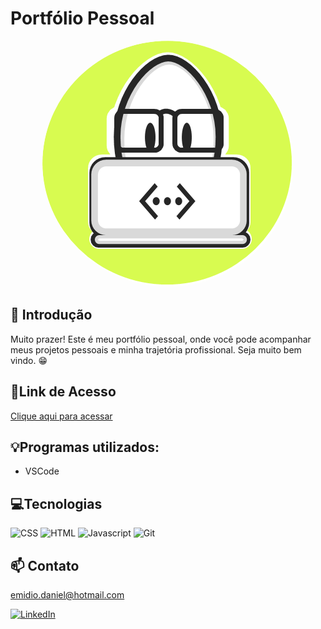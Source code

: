 # Portfólio Pessoal

<div align="center">
    <img src="./assets/Icon-readme.png" style="border-radius: 50%;" alt="logo Daniel Emidio">
</div>

## 📖 Introdução 

Muito prazer! Este é meu portfólio pessoal, onde você pode acompanhar meus projetos pessoais e minha trajetória profissional. Seja muito bem vindo. 😁 

## 🔗Link de Acesso

[Clique aqui para acessar](https://danielemidio1988.github.io/Portfolio)

## 💡Programas utilizados:
- VSCode

## 💻Tecnologias 
![CSS](https://img.shields.io/badge/CSS3-1572B6?style=for-the-badge&logo=css3&logoColor=white)
![HTML](https://img.shields.io/badge/HTML5-E34F26?style=for-the-badge&logo=html5&logoColor=white)
![Javascript](https://img.shields.io/badge/JavaScript-323330?style=for-the-badge&logo=javascript&logoColor=F7DF1E)
![Git](https://img.shields.io/badge/GIT-E44C30?style=for-the-badge&logo=git&logoColor=white)

## 📫 Contato

emidio.daniel@hotmail.com

[![LinkedIn](https://img.shields.io/badge/LinkedIn-0077B5?style=for-the-badge&logo=linkedin&logoColor=white)](https://www.linkedin.com/in/danielemidio1988/)